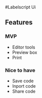 #Labelscript Ui

## Features
### MVP

- Editor tools
- Preview box
- Print

### Nice to have
- Save code
- Inport code 
- Share code